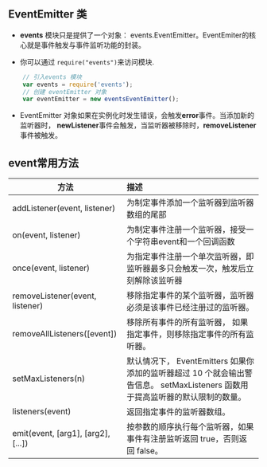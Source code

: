 
## EventEmitter 类

* **events** 模块只是提供了一个对象： events.EventEmitter。EventEmiter的核心就是事件触发与事件监听功能的封装。

* 你可以通过 ```require("events")```来访问模块.

```javascript
    // 引入events 模块
    var events = require('events');
    // 创建 eventEmitter 对象
    var eventEmitter = new eventsEventEmitter();
```
* EventEmitter 对象如果在实例化时发生错误，会触发**error**事件。当添加新的监听器时， **newListener**事件会触发，当监听器被移除时，**removeListener**事件被触发。

## event常用方法

| 方法        | 描述        |
| ---------- |:-----------|
| addListener(event, listener) | 为制定事件添加一个监听器到监听器数组的尾部 |
| on(event, listener) | 为制定事件注册一个监听器，接受一个字符串event和一个回调函数 |
| once(event, listener) | 为指定事件注册一个单次监听器，即监听器最多只会触发一次，触发后立刻解除该监听器 |
| removeListener(event, listener) | 移除指定事件的某个监听器，监听器 必须是该事件已经注册过的监听器。 |
| removeAllListeners([event]) | 移除所有事件的所有监听器， 如果指定事件，则移除指定事件的所有监听器。 |
| setMaxListeners(n) | 默认情况下， EventEmitters 如果你添加的监听器超过 10 个就会输出警告信息。 setMaxListeners 函数用于提高监听器的默认限制的数量。|
| listeners(event) | 返回指定事件的监听器数组。|
| emit(event, [arg1], [arg2], [...]) | 按参数的顺序执行每个监听器，如果事件有注册监听返回 true，否则返回 false。 |

